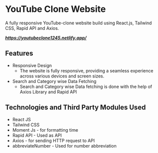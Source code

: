 ﻿# YouTube Clone Website

A fully responsive YouTube-clone website build using React.js, Tailwind CSS, Rapid API and Axios.

***https://youtubeclone1245.netlify.app/***

## Features

- Responsive Design
  - The website is fully responsive, providing a seamless experience across various devices and screen sizes.
- Search and Category wise Data Fetching
  - Search and Category wise Data fetching is done with the help of Axios Library and Rapid API

## Technologies and Third Party Modules Used

- React JS
- Tailwind CSS
- Moment Js - for formatting time
- Rapid API - Used as API
- Axios - for sending HTTP request to API
- abbreviateNumber - Used for number abbreviation
